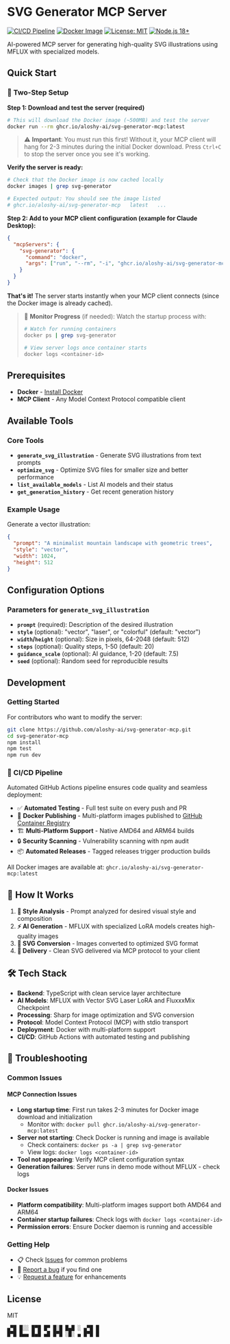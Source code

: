 # SVG Generator MCP Server

[![CI/CD Pipeline](https://github.com/aloshy-ai/svg-generator-mcp/actions/workflows/ci.yml/badge.svg)](https://github.com/aloshy-ai/svg-generator-mcp/actions/workflows/ci.yml)
[![Docker Image](https://img.shields.io/badge/docker-ghcr.io-blue?logo=docker)](https://github.com/aloshy-ai/svg-generator-mcp/pkgs/container/svg-generator-mcp)
[![License: MIT](https://img.shields.io/badge/License-MIT-yellow.svg)](https://opensource.org/licenses/MIT)
[![Node.js 18+](https://img.shields.io/badge/node-18+-green.svg)](https://nodejs.org/)

AI-powered MCP server for generating high-quality SVG illustrations using MFLUX with specialized models.

## Quick Start

### 🚀 Two-Step Setup

**Step 1: Download and test the server (required)**
```bash
# This will download the Docker image (~500MB) and test the server
docker run --rm ghcr.io/aloshy-ai/svg-generator-mcp:latest
```
> ⚠️ **Important**: You must run this first! Without it, your MCP client will hang for 2-3 minutes during the initial Docker download. Press `Ctrl+C` to stop the server once you see it's working.

**Verify the server is ready:**
```bash
# Check that the Docker image is now cached locally
docker images | grep svg-generator

# Expected output: You should see the image listed
# ghcr.io/aloshy-ai/svg-generator-mcp   latest   ...
```

**Step 2: Add to your MCP client configuration (example for Claude Desktop):**
```json
{
  "mcpServers": {
    "svg-generator": {
      "command": "docker",
      "args": ["run", "--rm", "-i", "ghcr.io/aloshy-ai/svg-generator-mcp:latest"]
    }
  }
}
```
**That's it!** The server starts instantly when your MCP client connects (since the Docker image is already cached).

> 👀 **Monitor Progress** (if needed): Watch the startup process with:
> ```bash
> # Watch for running containers
> docker ps | grep svg-generator
> 
> # View server logs once container starts
> docker logs <container-id>
> ```

## Prerequisites
- **Docker** - [Install Docker](https://docs.docker.com/get-docker/)
- **MCP Client** - Any Model Context Protocol compatible client

## Available Tools

### Core Tools
- **`generate_svg_illustration`** - Generate SVG illustrations from text prompts
- **`optimize_svg`** - Optimize SVG files for smaller size and better performance
- **`list_available_models`** - List AI models and their status
- **`get_generation_history`** - Get recent generation history

### Example Usage
Generate a vector illustration:
```json
{
  "prompt": "A minimalist mountain landscape with geometric trees",
  "style": "vector",
  "width": 1024,
  "height": 512
}
```

## Configuration Options

### Parameters for `generate_svg_illustration`
- **`prompt`** (required): Description of the desired illustration
- **`style`** (optional): "vector", "laser", or "colorful" (default: "vector")
- **`width`/`height`** (optional): Size in pixels, 64-2048 (default: 512)
- **`steps`** (optional): Quality steps, 1-50 (default: 20)
- **`guidance_scale`** (optional): AI guidance, 1-20 (default: 7.5)
- **`seed`** (optional): Random seed for reproducible results

## Development

### Getting Started
For contributors who want to modify the server:

```bash
git clone https://github.com/aloshy-ai/svg-generator-mcp.git
cd svg-generator-mcp
npm install
npm test
npm run dev
```

### 🔄 CI/CD Pipeline

Automated GitHub Actions pipeline ensures code quality and seamless deployment:

- ✅ **Automated Testing** - Full test suite on every push and PR
- 🐳 **Docker Publishing** - Multi-platform images published to [GitHub Container Registry](https://github.com/aloshy-ai/svg-generator-mcp/pkgs/container/svg-generator-mcp)
- 🏗️ **Multi-Platform Support** - Native AMD64 and ARM64 builds
- 🔒 **Security Scanning** - Vulnerability scanning with npm audit
- 📦 **Automated Releases** - Tagged releases trigger production builds

All Docker images are available at: `ghcr.io/aloshy-ai/svg-generator-mcp:latest`

## 🧠 How It Works
1. **🎨 Style Analysis** - Prompt analyzed for desired visual style and composition
2. **⚡ AI Generation** - MFLUX with specialized LoRA models creates high-quality images
3. **🔧 SVG Conversion** - Images converted to optimized SVG format
4. **📄 Delivery** - Clean SVG delivered via MCP protocol to your client

## 🛠️ Tech Stack
- **Backend**: TypeScript with clean service layer architecture
- **AI Models**: MFLUX with Vector SVG Laser LoRA and FluxxxMix Checkpoint
- **Processing**: Sharp for image optimization and SVG conversion
- **Protocol**: Model Context Protocol (MCP) with stdio transport
- **Deployment**: Docker with multi-platform support
- **CI/CD**: GitHub Actions with automated testing and publishing

## 🔧 Troubleshooting

### Common Issues

#### MCP Connection Issues
- **Long startup time**: First run takes 2-3 minutes for Docker image download and initialization
  - Monitor with: `docker pull ghcr.io/aloshy-ai/svg-generator-mcp:latest`
- **Server not starting**: Check Docker is running and image is available
  - Check containers: `docker ps -a | grep svg-generator`
  - View logs: `docker logs <container-id>`
- **Tool not appearing**: Verify MCP client configuration syntax
- **Generation failures**: Server runs in demo mode without MFLUX - check logs

#### Docker Issues  
- **Platform compatibility**: Multi-platform images support both AMD64 and ARM64
- **Container startup failures**: Check logs with `docker logs <container-id>`
- **Permission errors**: Ensure Docker daemon is running and accessible

### Getting Help
- 📋 Check [Issues](https://github.com/aloshy-ai/svg-generator-mcp/issues) for common problems
- 🐛 [Report a bug](https://github.com/aloshy-ai/svg-generator-mcp/issues/new) if you find one
- 💡 [Request a feature](https://github.com/aloshy-ai/svg-generator-mcp/issues/new) for enhancements

## License
MIT

```
▄▀█ █░░ █▀█ █▀ █░█ █▄█ ░ ▄▀█ █
█▀█ █▄▄ █▄█ ▄█ █▀█ ░█░ ▄ █▀█ █
```